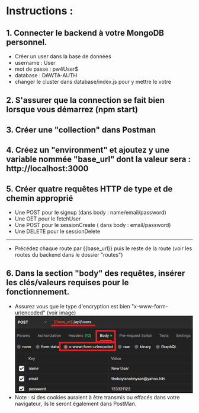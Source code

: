 # Instructions : 
## 1. Connecter le backend à votre MongoDB personnel.
- Créer un user dans la base de données
- username : User
- mot de passe : pw4User$
- database : DAWTA-AUTH
- changer le cluster dans database/index.js pour y mettre le votre
## 2. S'assurer que la connection se fait bien lorsque vous démarrez (npm start)
## 3. Créer une "collection" dans Postman
## 4. Créez un "environment" et ajoutez y une variable nommée "base_url" dont la valeur sera : http://localhost:3000
## 5. Créer quatre requêtes HTTP de type et de chemin approprié
- Une POST pour le signup (dans body : name/email/password)
- Une GET pour le fetchUser
- Une POST pour le sessionCreate ( dans body : email/password)
- Une DELETE pour le sessionDelete
----
- Précédez chaque route par {{base_url}} puis le reste de la route (voir les routes du backend dans le dossier "routes")
## 6. Dans la section "body" des requêtes, insérer les clés/valeurs requises pour le fonctionnement.
- Assurez vous que le type d'encryption est bien "x-www-form-urlencoded" (voir image)
![alt text](ExemplePostMan.png)
- Note : si des cookies auraient à être transmis ou effacés dans votre navigateur, ils le seront également dans PostMan.

